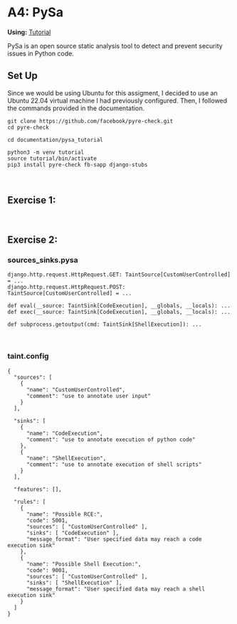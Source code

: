 # A4: PySa

**Using:** [Tutorial](https://github.com/facebook/pyre-check/tree/main/documentation/pysa_tutorial)

PySa is an open source static analysis tool to detect and prevent security issues in Python code.
<br>

## Set Up

Since we would be using Ubuntu for this assigment, I decided to use an Ubuntu 22.04 virtual machine I had previously configured. Then, I followed the commands provided in the documentation. 

```
git clone https://github.com/facebook/pyre-check.git
cd pyre-check

cd documentation/pysa_tutorial

python3 -m venv tutorial
source tutorial/bin/activate
pip3 install pyre-check fb-sapp django-stubs
```
<br> 

## Exercise 1:

<img src='' width=''/>

<img src='' width=''/>


## Exercise 2:

### sources_sinks.pysa 
```
django.http.request.HttpRequest.GET: TaintSource[CustomUserControlled] = ...
django.http.request.HttpRequest.POST: TaintSource[CustomUserControlled] = ...

def eval(__source: TaintSink[CodeExecution], __globals, __locals): ...
def exec(__source: TaintSink[CodeExecution], __globals, __locals): ...

def subprocess.getoutput(cmd: TaintSink[ShellExecution]): ...
```
<br>

### taint.config
```
{
  "sources": [
    {
      "name": "CustomUserControlled",
      "comment": "use to annotate user input"
    }
  ],

  "sinks": [
    {
      "name": "CodeExecution",
      "comment": "use to annotate execution of python code"
    },
    {
      "name": "ShellExecution",
      "comment": "use to annotate execution of shell scripts"
    }
  ],

  "features": [],

  "rules": [
    {
      "name": "Possible RCE:",
      "code": 5001,
      "sources": [ "CustomUserControlled" ],
      "sinks": [ "CodeExecution" ],
      "message_format": "User specified data may reach a code execution sink"
    },
    {
      "name": "Possible Shell Execution:",
      "code": 9001,
      "sources": [ "CustomUserControlled" ],
      "sinks": [ "ShellExecution" ],
      "message_format": "User specified data may reach a shell execution sink"
    }
  ]
}
```
<br>

<img src='' width=''/>
